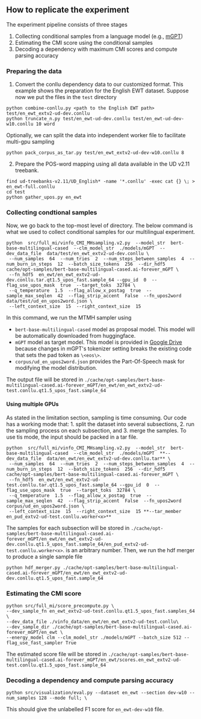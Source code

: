 ## How to replicate the experiment
The experiment pipeline consists of three stages
1. Collecting conditional samples from a language model (e.g., [mGPT](https://huggingface.co/ai-forever/mGPT))
2. Estimating the CMI score using the conditional samples
3. Decoding a dependency with maximum CMI scores and compute parsing accuracy

### Preparing the data
1. Convert the conllu dependency data to our customized format. This example shows the preparation for the English EWT dataset. Suppose now we put the files in the `test` directory 
```
python combine-conllu.py <path to the English EWT path> test/en_ewt_extv2-ud-dev.conllu
python truncate_n.py test/en_ewt-ud-dev.conllu test/en_ewt-ud-dev-w10.conllu 10 word
```
Optionally, we can split the data into independent worker file to facilitate multi-gpu sampling
```
python pack_corpus_as_tar.py test/en_ewt_extv2-ud-dev-w10.conllu 8
```

2. Prepare the POS-word mapping using all data available in the UD v2.11 treebank. 
```
find ud-treebanks-v2.11/UD_English* -name '*.conllu' -exec cat {} \; > en_ewt-full.conllu
cd test
python gather_upos.py en_ewt
```



### Collecting condtional samples
Now, we go back to the top-most level of directory.
The below command is what we used to collect conditional samples for our multilingual experiment.
```
python  src/full_mi/vinfo_CMI_MHsampling.v2.py  --model_str  bert-base-multilingual-cased  --clm_model_str  ./models/mGPT  --dev_data_file  data/test/en_ewt_extv2-ud-dev.conllu \
 --num_samples  64  --num_tries  2  --num_steps_between_samples  4  --num_burn_in_steps  12  --batch_size_tokens  256  --dir_hdf5  cache/opt-samples/bert-base-multilingual-cased.ai-forever_mGPT \
 --fn_hdf5  en_ewt/en_ewt_extv2-ud-dev.conllu.tar.qt1.5_upos_fast.sample_64 --gpu_id  0  --flag_use_upos_mask  true  --target_toks  32784 \
 --q_temperature  1.5  --flag_allow_x_postag  true  --sample_max_seqlen  42  --flag_strip_accent  False  --fn_upos2word  data/test/ud_en_upos2word.json \
 --left_context_size  15  --right_context_size  15
```

In this command, we run the MTMH sampler using
- `bert-base-multilingual-cased` model as proposal model. This model will be automatically downloaded from huggingface.
- `mGPT` model as target model. This model is provided in [Google Drive](https://drive.google.com/file/d/1QfanZEWGCl1iLrva7Lk84DhgGVVEJElw/view?usp=sharing) because changes in mGPT's tokenizer setting breaks the existing code that sets the pad token as `\<eos\>`.
- `corpus/ud_en_upos2word.json` provides the Part-Of-Speech mask for modifying the model distribution.


The output file will be stored in `./cache/opt-samples/bert-base-multilingual-cased.ai-forever_mGPT/en_ewt/en_ewt_extv2-ud-test.conllu.qt1.5_upos_fast.sample_64`

#### Using multiple GPUs
As stated in the limitation section, sampling is time consuming. Our code has a working mode that: 1. split the dataset into several subsections, 2. run the sampling process on each subsection, and 3. merge the samples.
To use tis mode, the input should be packed in a tar file.
```
python  src/full_mi/vinfo_CMI_MHsampling.v2.py  --model_str  bert-base-multilingual-cased  --clm_model_str  ./models/mGPT  **--dev_data_file  data/en_ewt/en_ewt_extv2-ud-dev.conllu.tar** \
 --num_samples  64  --num_tries  2  --num_steps_between_samples  4  --num_burn_in_steps  12  --batch_size_tokens  256  --dir_hdf5  cache/opt-samples/bert-base-multilingual-cased.ai-forever_mGPT \
 --fn_hdf5  en_ewt/en_ewt_extv2-ud-test.conllu.tar.qt1.5_upos_fast.sample_64 --gpu_id  0  --flag_use_upos_mask  true  --target_toks  32784 \
 --q_temperature  1.5  --flag_allow_x_postag  true  --sample_max_seqlen  42  --flag_strip_accent  False  --fn_upos2word  corpus/ud_en_upos2word.json \
 --left_context_size  15  --right_context_size  15 **--tar_member en_pud_extv2-ud-test.conllu.worker<x>**
```
The samples for each subsection will be stored in `./cache/opt-samples/bert-base-multilingual-cased.ai-forever_mGPT/en_ewt/en_ewt_extv2-ud-dev.conllu.qt1.5_upos_fast.sample_64/en_pud_extv2-ud-test.conllu.worker<x>`.
<x> is an arbitrary number.
Then, we run the hdf merger to produce a single sample file
```
python hdf_merger.py ./cache/opt-samples/bert-base-multilingual-cased.ai-forever_mGPT/en_ewt/en_ewt_extv2-ud-dev.conllu.qt1.5_upos_fast.sample_64
```


### Estimating the CMI score 
```
python src/full_mi/score_precompute.py \
--dev_sample_fn en_ewt_extv2-ud-test.conllu.qt1.5_upos_fast.samples_64  \
--dev_data_file ./vinfo_data/en_ewt/en_ewt_extv2-ud-test.conllu\
--dev_sample_dir ./cache/opt-samples/bert-base-multilingual-cased.ai-forever_mGPT/en_ewt \
--energy_model clm --clm_model_str ./models/mGPT --batch_size 512 --flag_use_fast_sampler True
```

The estimated score file will be stored in `./cache/opt-samples/bert-base-multilingual-cased.ai-forever_mGPT/en_ewt/scores.en_ewt_extv2-ud-test.conllu.qt1.5_upos_fast.sample_64`
### Decoding a dependency and compute parsing accuracy  
```
python src/visualization/eval.py --dataset en_ewt --section dev-w10 --num_samples 128 --mode full; \
```
This should give the unlabelled F1 score for `en_ewt-dev-w10` file.
